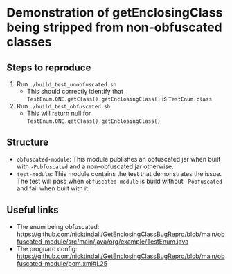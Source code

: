 # Demonstration of getEnclosingClass being stripped from non-obfuscated classes

## Steps to reproduce
1. Run `./build_test_unobfuscated.sh`
   - This should correctly identify that `TestEnum.ONE.getClass().getEnclosingClass()` is `TestEnum.class`
2. Run `./build_test_obfuscated.sh`
   - This will return null for `TestEnum.ONE.getClass().getEnclosingClass()`

## Structure
- `obfuscated-module`: This module publishes an obfuscated jar when built with `-Pobfuscated` and a non-obfuscated jar otherwise.
- `test-module`: This module contains the test that demonstrates the issue. The test will pass when `obfuscated-module` is build without `-Pobfuscated` and fail when built with it.

## Useful links
- The enum being obfuscated: https://github.com/nicktindall/GetEnclosingClassBugRepro/blob/main/obfuscated-module/src/main/java/org/example/TestEnum.java
- The proguard config: https://github.com/nicktindall/GetEnclosingClassBugRepro/blob/main/obfuscated-module/pom.xml#L25

